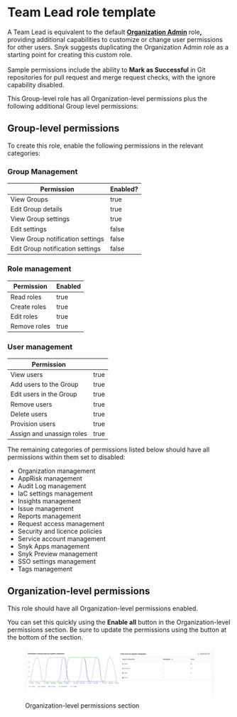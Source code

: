 # Team Lead role template

A Team Lead is equivalent to the default [**Organization Admin**](../pre-defined-roles.md) rol&#x65;**,** providing additional capabilities to customize or change user permissions for other users. Snyk suggests duplicating the Organization Admin role as a starting point for creating this custom role.\
\
Sample permissions include the ability to **Mark as Successful** in Git repositories for pull request and merge request checks, with the ignore capability disabled.

This Group-level role has all Organization-level permissions plus the following additional Group level permissions:

## Group-level permissions

To create this role, enable the following permissions in the relevant categories:

### Group Management

<table><thead><tr><th>Permission</th><th data-type="checkbox">Enabled?</th></tr></thead><tbody><tr><td>View Groups</td><td>true</td></tr><tr><td>Edit Group details</td><td>true</td></tr><tr><td>View Group settings</td><td>true</td></tr><tr><td>Edit settings</td><td>false</td></tr><tr><td>View Group notification settings</td><td>false</td></tr><tr><td>Edit Group notification settings</td><td>false</td></tr></tbody></table>

### Role management

<table><thead><tr><th>Permission</th><th data-type="checkbox">Enabled</th></tr></thead><tbody><tr><td>Read roles</td><td>true</td></tr><tr><td>Create roles</td><td>true</td></tr><tr><td>Edit roles</td><td>true</td></tr><tr><td>Remove roles</td><td>true</td></tr></tbody></table>

### User management

<table><thead><tr><th>Permission</th><th data-type="checkbox"></th></tr></thead><tbody><tr><td>View users</td><td>true</td></tr><tr><td>Add users to the Group</td><td>true</td></tr><tr><td>Edit users in the Group</td><td>true</td></tr><tr><td>Remove users</td><td>true</td></tr><tr><td>Delete users</td><td>true</td></tr><tr><td>Provision users</td><td>true</td></tr><tr><td>Assign and unassign roles</td><td>true</td></tr></tbody></table>

The remaining categories of permissions listed below should have all permissions within them set to disabled:

* Organization management
* AppRisk management
* Audit Log management
* IaC settings management
* Insights management
* Issue management
* Reports management
* Request access management
* Security and licence policies
* Service account management
* Snyk Apps management
* Snyk Preview management
* SSO settings management
* Tags management

## Organization-level permissions

This role should have all Organization-level permissions enabled.

You can set this quickly using the **Enable all** button in the Organization-level permissions section. Be sure to update the permissions using the button at the bottom of the section.

<figure><img src="../../../.gitbook/assets/image (363).png" alt=""><figcaption><p>Organization-level permissions section</p></figcaption></figure>
